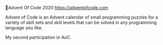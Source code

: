 🎄Advent Of Code 2020
https://adventofcode.com

Advent of Code is an Advent calendar of small programming puzzles for a variety of skill sets and skill levels that can be solved in any programming language you like.

My second participation in AoC.

